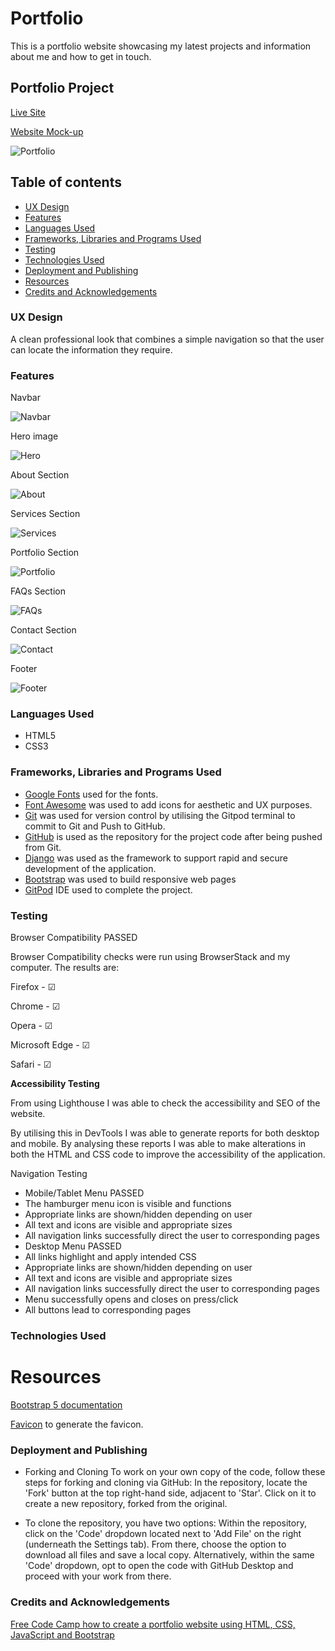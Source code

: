 # Portfolio

This is a portfolio website showcasing my latest projects and information about me and how to get in touch.

## Portfolio Project

[Live Site](https://estii20.github.io/portfolio/#portfolio)

[Website Mock-up](https://ui.dev/amiresponsive?url=https://estii20.github.io/portfolio/#portfolio)

![Portfolio](public/images/documentation/am_i_responsive.png "Am I Responsive Mockup of Portfolio")

## Table of contents

- [UX Design](#ux-design)
- [Features](#features)
- [Languages Used](#languages-used)
- [Frameworks, Libraries and Programs Used](#frameworks-libraries-and-programs-used)
- [Testing](#testing)
- [Technologies Used](#technologies-used)
- [Deployment and Publishing](#deployment-and-publishing)
- [Resources](#resources)
- [Credits and Acknowledgements](#credits-and-acknowledgements)

### UX Design

A clean professional look that combines a simple navigation so that the user can locate the information they require.

### Features

Navbar

![Navbar](public/images/documentation/navbar.png "Navbar of Portfolio")

Hero image

![Hero](public/images/documentation/hero.png "Hero Image of Portfolio")

About Section

![About](public/images/documentation/about.png "About section of Portfolio")

Services Section

![Services](public/images/documentation/services.png "Services section  of Portfolio")

Portfolio Section

![Portfolio](public/images/documentation/portfolio.png "Portfolio section of Portfolio")

FAQs Section

![FAQs](public/images/documentation/faqs.png "FAQs section of Portfolio")

Contact Section

![Contact](public/images/documentation/contact.png "Contact section of Portfolio")

Footer 

![Footer](public/images/documentation/footer.png "Footer of Portfolio")

### Languages Used

- HTML5
- CSS3

### Frameworks, Libraries and Programs Used

- [Google Fonts](https://fonts.google.com/) used for the fonts.
- [Font Awesome](https://fontawesome.com/) was used to add icons for aesthetic and UX purposes.
- [Git](https://git-scm.com/) was used for version control by utilising the Gitpod terminal to commit to Git and Push to GitHub.
- [GitHub](https://github.com/)  is used as the repository for the project code after being pushed from Git.
- [Django](https://www.djangoproject.com/) was used as the framework to support rapid and secure development of the application.
- [Bootstrap](https://getbootstrap.com/) was used to build responsive web pages
- [GitPod](https://gitpod.io/) IDE used to complete the project.

### Testing

Browser Compatibility PASSED

Browser Compatibility checks were run using BrowserStack and my computer. The results are:

Firefox - ☑

Chrome - ☑

Opera - ☑

Microsoft Edge - ☑

Safari - ☑

__Accessibility Testing__

From using Lighthouse I was able to check the accessibility and SEO of the website. 

By utilising this in DevTools I was able to generate reports for both desktop and mobile. By analysing these reports I was able to make alterations in both the HTML and CSS code to improve the accessibility of the application.

Navigation Testing

 - Mobile/Tablet Menu PASSED
 - The hamburger menu icon is visible and functions
 - Appropriate links are shown/hidden depending on user
 - All text and icons are visible and appropriate sizes
 - All navigation links successfully direct the user to corresponding pages
 - Desktop Menu PASSED
 - All links highlight and apply intended CSS
 - Appropriate links are shown/hidden depending on user
 - All text and icons are visible and appropriate sizes
 - All navigation links successfully direct the user to corresponding pages
 - Menu successfully opens and closes on press/click
 - All buttons lead to corresponding pages

### Technologies Used

# Resources

[Bootstrap 5 documentation](https://getbootstrap.com/docs/4.6/getting-started/introduction/)

[Favicon](https://favicon.io/) to generate the favicon.

### Deployment and Publishing

- Forking and Cloning
To work on your own copy of the code, follow these steps for forking and cloning via GitHub:
In the repository, locate the 'Fork' button at the top right-hand side, adjacent to 'Star'. Click on it to create a new repository, forked from the original.

- To clone the repository, you have two options:
Within the repository, click on the 'Code' dropdown located next to 'Add File' on the right (underneath the Settings tab). From there, choose the option to download all files and save a local copy.
Alternatively, within the same 'Code' dropdown, opt to open the code with GitHub Desktop and proceed with your work from there.

### Credits and Acknowledgements

[Free Code Camp how to create a portfolio website using HTML, CSS, JavaScript and Bootstrap](https://www.freecodecamp.org/news/how-to-create-a-portfolio-website-using-html-css-javascript-and-bootstrap/)
